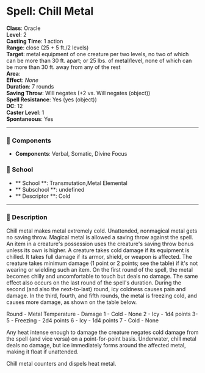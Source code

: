 
# Spell: Chill Metal
**Class**: Oracle  
**Level**: 2  
**Casting Time**: 1 action  
**Range**: close (25 + 5 ft./2 levels)  
**Target**: metal equipment of one creature per two levels, no two of which can be more than 30 ft. apart; or 25 lbs. of metal/level, none of which can be more than 30 ft. away from any of the rest  
**Area**:   
**Effect**: _None_  
**Duration**: 7 rounds  
**Saving Throw**: Will negates (+2 vs. Will negates (object))  
**Spell Resistance**: Yes (yes (object))  
**DC**: 12  
**Caster Level**: 1  
**Spontaneous**: Yes

---

### 🔮 Components
- **Components**: Verbal, Somatic, Divine Focus

### 🏫 School
- ** School **: Transmutation,Metal Elemental
- ** Subschool **: undefined
- ** Descriptor **: Cold
---

### 📜 Description
Chill metal makes metal extremely cold. Unattended, nonmagical metal gets no saving throw. Magical metal is allowed a saving throw against the spell. An item in a creature's possession uses the creature's saving throw bonus unless its own is higher. A creature takes cold damage if its equipment is chilled. It takes full damage if its armor, shield, or weapon is affected. The creature takes minimum damage (1 point or 2 points; see the table) if it's not wearing or wielding such an item. On the first round of the spell, the metal becomes chilly and uncomfortable to touch but deals no damage. The same effect also occurs on the last round of the spell's duration. During the second (and also the next-to-last) round, icy coldness causes pain and damage. In the third, fourth, and fifth rounds, the metal is freezing cold, and causes more damage, as shown on the table below.

Round - Metal Temperature - Damage
1 - Cold - None
2 - Icy - 1d4 points
3-5 - Freezing - 2d4 points
6 - Icy - 1d4 points
7 - Cold - None

Any heat intense enough to damage the creature negates cold damage from the spell (and vice versa) on a point-for-point basis. Underwater, chill metal deals no damage, but ice immediately forms around the affected metal, making it float if unattended.

Chill metal counters and dispels heat metal.
